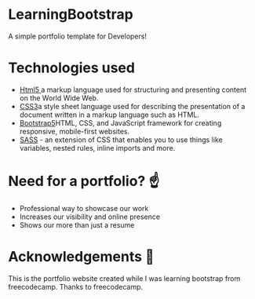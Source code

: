 # LearningBootstrap
A simple portfolio template for Developers!

# Technologies used
<ul>
  <li><a href="https://developer.mozilla.org/en-US/docs/Glossary/HTML5">Html5 </a>a markup language used for structuring and presenting content on the World Wide Web.     </li>
  <li><a href = "https://www.w3.org/TR/2001/WD-css3-roadmap-20010523/">CSS3</a>a style sheet language used for describing the presentation of a document written in a       markup language such as HTML.
  </li>
  <li><a href= "https://getbootstrap.com/docs/5.0/getting-started/introduction/">Bootstrap5</a>HTML, CSS, and JavaScript framework for creating responsive, mobile-first   websites.
  </li>
  <li><a href = "https://sass-lang.com/">SASS</a> - an extension of CSS that enables you to use things like variables, nested rules, inline imports and more.</li>
</ul>

# Need for a portfolio? ☝️
<ul> 
  <li>Professional way to showcase our work</li>
  <li>Increases our visibility and online presence </li>
  <li>Shows our more than just a resume </li>
  </ul>


# Acknowledgements 🎁
This is the portfolio website created while I was learning bootstrap from freecodecamp. Thanks to freecodecamp.
